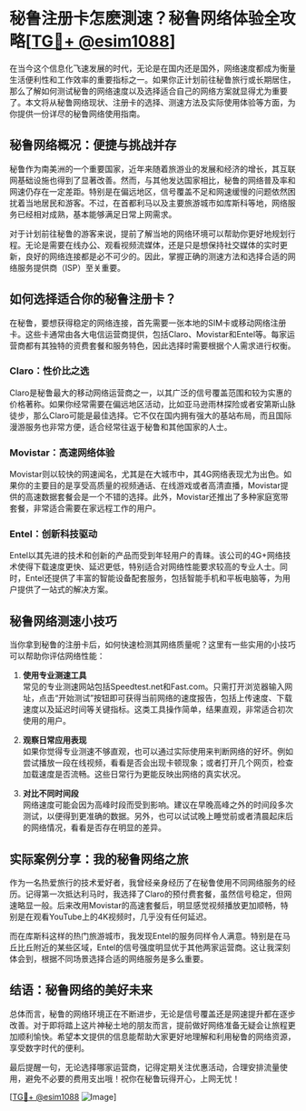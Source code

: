 # 秘鲁注册卡怎麽測速？秘鲁网络体验全攻略[[TG💪+ @esim1088](https://t.me/s/esim1088)]

在当今这个信息化飞速发展的时代，无论是在国内还是国外，网络速度都成为衡量生活便利性和工作效率的重要指标之一。如果你正计划前往秘鲁旅行或长期居住，那么了解如何测试秘鲁的网络速度以及选择适合自己的网络方案就显得尤为重要了。本文将从秘鲁网络现状、注册卡的选择、测速方法及实际使用体验等方面，为你提供一份详尽的秘鲁网络使用指南。

## 秘鲁网络概况：便捷与挑战并存

秘鲁作为南美洲的一个重要国家，近年来随着旅游业的发展和经济的增长，其互联网基础设施也得到了显著改善。然而，与其他发达国家相比，秘鲁的网络普及率和网速仍存在一定差距。特别是在偏远地区，信号覆盖不足和网速缓慢的问题依然困扰着当地居民和游客。不过，在首都利马以及主要旅游城市如库斯科等地，网络服务已经相对成熟，基本能够满足日常上网需求。

对于计划前往秘鲁的游客来说，提前了解当地的网络环境可以帮助你更好地规划行程。无论是需要在线办公、观看视频流媒体，还是只是想保持社交媒体的实时更新，良好的网络连接都是必不可少的。因此，掌握正确的测速方法和选择合适的网络服务提供商（ISP）至关重要。

## 如何选择适合你的秘鲁注册卡？

在秘鲁，要想获得稳定的网络连接，首先需要一张本地的SIM卡或移动网络注册卡。这些卡通常由各大电信运营商提供，包括Claro、Movistar和Entel等。每家运营商都有其独特的资费套餐和服务特色，因此选择时需要根据个人需求进行权衡。

### Claro：性价比之选

Claro是秘鲁最大的移动网络运营商之一，以其广泛的信号覆盖范围和较为实惠的价格著称。如果你经常需要在偏远地区活动，比如亚马逊雨林探险或者安第斯山脉徒步，那么Claro可能是最佳选择。它不仅在国内拥有强大的基站布局，而且国际漫游服务也非常方便，适合经常往返于秘鲁和其他国家的人士。

### Movistar：高速网络体验

Movistar则以较快的网速闻名，尤其是在大城市中，其4G网络表现尤为出色。如果你的主要目的是享受高质量的视频通话、在线游戏或者高清直播，Movistar提供的高速数据套餐会是一个不错的选择。此外，Movistar还推出了多种家庭宽带套餐，非常适合需要在家远程工作的用户。

### Entel：创新科技驱动

Entel以其先进的技术和创新的产品而受到年轻用户的青睐。该公司的4G+网络技术使得下载速度更快、延迟更低，特别适合对网络性能要求较高的专业人士。同时，Entel还提供了丰富的智能设备配套服务，包括智能手机和平板电脑等，为用户提供了一站式的解决方案。

## 秘鲁网络测速小技巧

当你拿到秘鲁的注册卡后，如何快速检测其网络质量呢？这里有一些实用的小技巧可以帮助你评估网络性能：

1. **使用专业测速工具**  
   常见的专业测速网站包括Speedtest.net和Fast.com。只需打开浏览器输入网址，点击“开始测试”按钮即可获得当前网络的速度报告，包括上传速度、下载速度以及延迟时间等关键指标。这类工具操作简单，结果直观，非常适合初次使用的用户。

2. **观察日常应用表现**  
   如果你觉得专业测速不够直观，也可以通过实际使用来判断网络的好坏。例如尝试播放一段在线视频，看看是否会出现卡顿现象；或者打开几个网页，检查加载速度是否流畅。这些日常行为更能反映出网络的真实状况。

3. **对比不同时间段**  
   网络速度可能会因为高峰时段而受到影响。建议在早晚高峰之外的时间段多次测试，以便得到更准确的数据。另外，也可以试试晚上睡觉前或者清晨起床后的网络情况，看看是否存在明显的差异。

## 实际案例分享：我的秘鲁网络之旅

作为一名热爱旅行的技术爱好者，我曾经亲身经历了在秘鲁使用不同网络服务的经历。记得第一次抵达利马时，我选择了Claro的预付费套餐，虽然信号稳定，但网速略显一般。后来改用Movistar的高速套餐后，明显感觉视频播放更加顺畅，特别是在观看YouTube上的4K视频时，几乎没有任何延迟。

而在库斯科这样的热门旅游城市，我发现Entel的服务同样令人满意。特别是在马丘比丘附近的某些区域，Entel的信号强度明显优于其他两家运营商。这让我深刻体会到，根据不同场景选择合适的网络服务是多么重要。

## 结语：秘鲁网络的美好未来

总体而言，秘鲁的网络环境正在不断进步，无论是信号覆盖还是网速提升都在逐步改善。对于即将踏上这片神秘土地的朋友而言，提前做好网络准备无疑会让旅程更加顺利愉快。希望本文提供的信息能帮助大家更好地理解和利用秘鲁的网络资源，享受数字时代的便利。

最后提醒一句，无论选择哪家运营商，记得定期关注优惠活动，合理安排流量使用，避免不必要的费用支出哦！祝你在秘鲁玩得开心，上网无忧！

[[TG💪+ @esim1088](https://t.me/s/esim1088) ![Image](https://i.postimg.cc/4NQfJmqS/Snipaste-2025-05-13-00-14-12.png)]